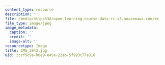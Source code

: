 ```yaml
---
content_type: resource
description: ''
file: /media/https%3A/open-learning-course-data-rc.s3.amazonaws.com/ec-721-wheelchair-design-in-developing-countries-spring-2009/3ccf9c9ab6e9e45e22ab5f993c77a816_IMG_3942.jpg
file_type: image/jpeg
image_metadata:
  caption: ''
  credit: ''
  image-alt: ''
resourcetype: Image
title: IMG_3942.jpg
uid: 3ccf9c9a-b6e9-e45e-22ab-5f993c77a816
---
```

